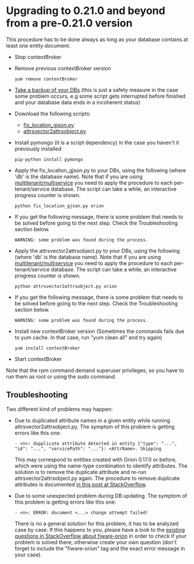 # Upgrading to 0.21.0 and beyond from a pre-0.21.0 version

This procedure has to be done always as long as your database contains
at least one entity document.

-   Stop contextBroker
-   Remove previous contextBroker version

        yum remove contextBroker   

-   [Take a backup of your
    DBs](database_admin.md#backup) (this is just a
    safety measure in the case some problem occurs, e.g some script gets
    interrupted before finished and your database data ends in a
    incoherent status)
-   Download the following scripts:
    -   [fix\_location\_gjson.py](https://github.com/telefonicaid/fiware-orion/blob/0.21.0/scripts/managedb/fix_location_gjson.py)
    -   [attrsvector2attrsobject.py](https://github.com/telefonicaid/fiware-orion/blob/0.21.0/scripts/managedb/attrsvector2attrsobject.py)
-   Install pymongo (it is a script dependency) in the case you haven't
    it previously installed

        pip-python install pymongo

-   Apply the fix\_location\_gjson.py to your DBs, using the following
    (where 'db' is the database name). Note that if you are using
    [multitenant/multiservice](database_admin.md#multiservicemultitenant-database-separation)
    you need to apply the procedure to each per-tenant/service database.
    The script can take a while, an interactive progress counter
    is shown.

        python fix_location_gjson.py orion

-   If you get the following message, there is some problem that needs
    to be solved before going to the next step. Check the
    Troubleshooting section below.

        WARNING: some problem was found during the process.

-   Apply the attrsvector2attrsobject.py to your DBs, using the
    following (where 'db' is the database name). Note that if you are
    using
    [multitenant/multiservice](database_admin.md#multiservicemultitenant-database-separation)
    you need to apply the procedure to each per-tenant/service database.
    The script can take a while, an interactive progress counter
    is shown.

        python attrsvector2attrsobject.py orion

-   If you get the following message, there is some problem that needs
    to be solved before going to the next step. Check the
    Troubleshooting section below.

        WARNING: some problem was found during the process.

-   Install new contextBroker version (Sometimes the commands fails due
    to yum cache. In that case, run "yum clean all" and try again)

        yum install contextBroker

-   Start contextBroker

Note that the rpm command demand superuser privileges, so you have to
run them as root or using the sudo command.

## Troubleshooting

Two different kind of problems may happen:

-   Due to duplicated attribute names in a given entity while
    running attrsvector2attrsobject.py. The symptom of this problem is
    getting errors like this one:

        - <n>: dupplicate attribute detected in entity {"type": "...", "id": "...", "servicePath": "..."}: <AttrName>. Skipping

    This may correspond to entities created with Orion 0.17.0 or before,
    which were using the name-type combination to identify attributes.
    The solution is to remove the duplicate attribute and re-run
    attrsvector2attrsobject.py again. The procedure to remove duplicate
    attributes is documented [in this post at
    StackOverflow](http://stackoverflow.com/questions/30242731/fix-duplicate-name-situation-due-to-entities-created-before-orion-0-17-0/30242791#30242791).

-   Due to some unexpected problem during DB updating. The symptom of
    this problem is getting errors like this one:

        - <n>: ERROR: document <...> change attempt failed!

    There is no a general solution for this problem, it has to be
    analyzed case by case. If this happens to you, please have a look to
    the [existing questions in StackOverflow about
    fiware-orion](http://stackoverflow.com/questions/tagged/fiware-orion)
    in order to check if your problem is solved there, otherwise create
    your own question (don't forget to include the "fiware-orion" tag
    and the exact error message in your case).